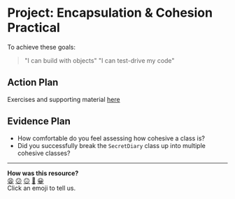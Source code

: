 # Project: Encapsulation & Cohesion Practical

To achieve these goals:
  > "I can build with objects"
  > "I can test-drive my code"

## Action Plan
Exercises and supporting material [here](https://github.com/makersacademy/skills-workshops/blob/master/practicals/object_oriented_design/encapsulation.md)

## Evidence Plan
- How comfortable do you feel assessing how cohesive a class is?
- Did you successfully break the `SecretDiary` class up into multiple cohesive classes?

<!-- BEGIN GENERATED SECTION DO NOT EDIT -->

---

**How was this resource?**  
[😫](https://airtable.com/shrUJ3t7KLMqVRFKR?prefill_Repository=course&prefill_File=tagging/encapsulation_cohesion.md&prefill_Sentiment=😫) [😕](https://airtable.com/shrUJ3t7KLMqVRFKR?prefill_Repository=course&prefill_File=tagging/encapsulation_cohesion.md&prefill_Sentiment=😕) [😐](https://airtable.com/shrUJ3t7KLMqVRFKR?prefill_Repository=course&prefill_File=tagging/encapsulation_cohesion.md&prefill_Sentiment=😐) [🙂](https://airtable.com/shrUJ3t7KLMqVRFKR?prefill_Repository=course&prefill_File=tagging/encapsulation_cohesion.md&prefill_Sentiment=🙂) [😀](https://airtable.com/shrUJ3t7KLMqVRFKR?prefill_Repository=course&prefill_File=tagging/encapsulation_cohesion.md&prefill_Sentiment=😀)  
Click an emoji to tell us.

<!-- END GENERATED SECTION DO NOT EDIT -->
